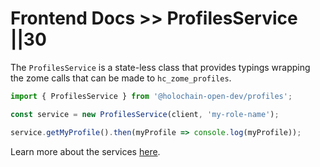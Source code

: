 # Frontend Docs >> ProfilesService ||30

The `ProfilesService` is a state-less class that provides typings wrapping the zome calls that can be made to `hc_zome_profiles`.

```js
import { ProfilesService } from '@holochain-open-dev/profiles';

const service = new ProfilesService(client, 'my-role-name');

service.getMyProfile().then(myProfile => console.log(myProfile));
```

Learn more about the services [here](https://holochain-open-dev.github.io/reusable-modules/frontend/using/#services). 